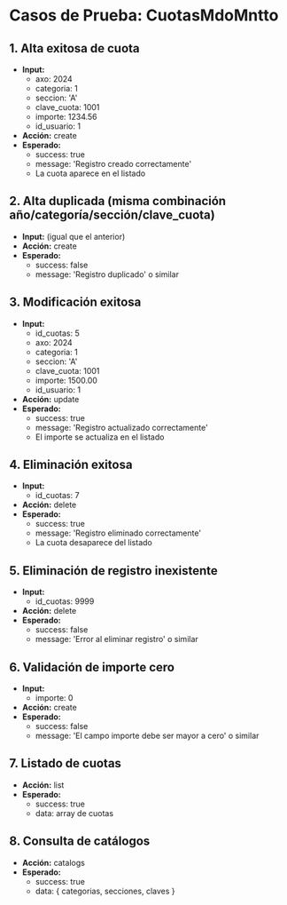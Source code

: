 # Casos de Prueba: CuotasMdoMntto

## 1. Alta exitosa de cuota
- **Input:**
  - axo: 2024
  - categoria: 1
  - seccion: 'A'
  - clave_cuota: 1001
  - importe: 1234.56
  - id_usuario: 1
- **Acción:** create
- **Esperado:**
  - success: true
  - message: 'Registro creado correctamente'
  - La cuota aparece en el listado

## 2. Alta duplicada (misma combinación año/categoría/sección/clave_cuota)
- **Input:** (igual que el anterior)
- **Acción:** create
- **Esperado:**
  - success: false
  - message: 'Registro duplicado' o similar

## 3. Modificación exitosa
- **Input:**
  - id_cuotas: 5
  - axo: 2024
  - categoria: 1
  - seccion: 'A'
  - clave_cuota: 1001
  - importe: 1500.00
  - id_usuario: 1
- **Acción:** update
- **Esperado:**
  - success: true
  - message: 'Registro actualizado correctamente'
  - El importe se actualiza en el listado

## 4. Eliminación exitosa
- **Input:**
  - id_cuotas: 7
- **Acción:** delete
- **Esperado:**
  - success: true
  - message: 'Registro eliminado correctamente'
  - La cuota desaparece del listado

## 5. Eliminación de registro inexistente
- **Input:**
  - id_cuotas: 9999
- **Acción:** delete
- **Esperado:**
  - success: false
  - message: 'Error al eliminar registro' o similar

## 6. Validación de importe cero
- **Input:**
  - importe: 0
- **Acción:** create
- **Esperado:**
  - success: false
  - message: 'El campo importe debe ser mayor a cero' o similar

## 7. Listado de cuotas
- **Acción:** list
- **Esperado:**
  - success: true
  - data: array de cuotas

## 8. Consulta de catálogos
- **Acción:** catalogs
- **Esperado:**
  - success: true
  - data: { categorias, secciones, claves }
